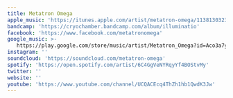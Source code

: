 ```yaml
---
title: Metatron Omega
apple_music: 'https://itunes.apple.com/artist/metatron-omega/1138130323'
bandcamp: 'https://cryochamber.bandcamp.com/album/illuminatio'
facebook: 'https://www.facebook.com/metatronomega'
google_music: >-
   https://play.google.com/store/music/artist/Metatron_Omega?id=Aco3a7yxltjahunb2qq6evciaoy
instagram: ''
soundcloud: 'https://soundcloud.com/metatron-omega'
spotify: 'https://open.spotify.com/artist/6C4GgVeNYRqyYf4BOStvMy'
twitter: ''
website: ''
youtube: 'https://www.youtube.com/channel/UCQACEcq4ThZh1hb1QwdK3Jw'
---
```


